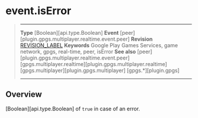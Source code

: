# event.isError

> --------------------- ------------------------------------------------------------------------------------------
> __Type__              [Boolean][api.type.Boolean]
> __Event__             [peer][plugin.gpgs.multiplayer.realtime.event.peer]
> __Revision__          [REVISION_LABEL](REVISION_URL)
> __Keywords__          Google Play Games Services, game network, gpgs, real-time, peer, isError
> __See also__          [peer][plugin.gpgs.multiplayer.realtime.event.peer]
>						[gpgs.multiplayer.realtime][plugin.gpgs.multiplayer.realtime]
>						[gpgs.multiplayer][plugin.gpgs.multiplayer]
>                       [gpgs.*][plugin.gpgs]
> --------------------- ------------------------------------------------------------------------------------------

## Overview

[Boolean][api.type.Boolean] of `true` in case of an error.